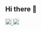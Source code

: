 ## Hi there 👋

<p align="left">
  <a href="https://github.com/nazuna293">
    <img height="20" src="https://komarev.com/ghpvc/?username=nazuna293" />
  </a>
  <a href="https://github.com/nazuna293">
    <img height="20" src="https://img.shields.io/github/followers/nazuna293?label=follow&logo=github&style=flat" />
  </a>

<!--
**nazuna293/nazuna293** is a ✨ _special_ ✨ repository because its `README.md` (this file) appears on your GitHub profile.

Here are some ideas to get you started:

- 🔭 I’m currently working on ...
- 🌱 I’m currently learning ...
- 👯 I’m looking to collaborate on ...
- 🤔 I’m looking for help with ...
- 💬 Ask me about ...
- 📫 How to reach me: ...
- 😄 Pronouns: ...
- ⚡ Fun fact: ...
-->
